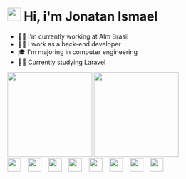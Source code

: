 <style>
    /* Estilo para o hr */
    hr {
        border: none; /* Remove a borda padrão */
        height: 1px; /* Define a altura em 1 pixel */
        background-color: black; /* Define a cor */
        margin: 20px 0; /* Define a margem para espaçamento */
    }
</style>
<h1>
  <img width="30" src="https://raw.githubusercontent.com/kaueMarques/kaueMarques/master/hi.gif" /> Hi, i'm Jonatan Ismael
</h1>
<ul>
  <li>👨‍💻 I’m currently working at Alm Brasil </li>
  <li>👨‍💼 I work as a back-end developer </li>
  <li>🎓 I'm majoring in computer engineering </li>
  <li>👨‍🎓 Currently studying Laravel </li>
</ul>
</hr>
<div display="inline">
  <img height="190em" src="https://github-readme-stats.vercel.app/api?username=jhowmael&show_icons=true&theme=omni"/>
  <img height="190em" src="https://github-readme-stats.vercel.app/api/top-langs/?username=jhowmael&layout=compact&langs_count=7&theme=omni&border_radius=6&hide_border=true"/>
</div>
<div display="inline">
  <img width="30" src="https://cdn.jsdelivr.net/gh/devicons/devicon@latest/icons/php/php-original.svg" />
  &nbsp;&nbsp;
  <img width="30" src="https://cdn.jsdelivr.net/gh/devicons/devicon@latest/icons/cakephp/cakephp-original.svg" />
  &nbsp;&nbsp;
  <img width="30" src="https://cdn.jsdelivr.net/gh/devicons/devicon@latest/icons/laravel/laravel-original.svg" />
  &nbsp;&nbsp;
  <img width="30" src="https://cdn.jsdelivr.net/gh/devicons/devicon@latest/icons/html5/html5-original.svg"  />
  &nbsp;&nbsp;
  <img width="30" src="https://cdn.jsdelivr.net/gh/devicons/devicon@latest/icons/javascript/javascript-plain.svg" />
  &nbsp;&nbsp;
  <img width="30" src="https://cdn.jsdelivr.net/gh/devicons/devicon@latest/icons/java/java-original.svg" />
  &nbsp;&nbsp;
  <img width="30" src="https://cdn.jsdelivr.net/gh/devicons/devicon@latest/icons/python/python-original.svg" />
  &nbsp;&nbsp;
  <img width="30" src="https://cdn.jsdelivr.net/gh/devicons/devicon@latest/icons/mysql/mysql-original.svg" />
</div>
